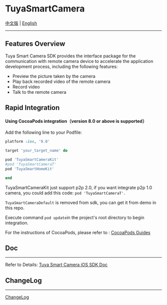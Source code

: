# TuyaSmartCamera

[中文版](./README-zh.md) | [English](./README.md)

---

## Features Overview

Tuya Smart Camera SDK provides the interface package for the communication with remote camera device to accelerate the application development process, including the following features:

* Preview the picture taken by the camera
* Play back recorded video of the remote camera
* Record video
* Talk to the remote camera

## Rapid Integration

#### Using CocoaPods integration（version 8.0 or above is supported）

Add the following line to your Podfile:

```ruby
platform :ios, '9.0'

target 'your_target_name' do

pod 'TuyaSmartCameraKit'
#pod 'TuyaSmartCameraT'
pod 'TuyaSmartHomeKit'

end
```

TuyaSmartCameraKit just support p2p 2.0,  if you want integrate p2p 1.0 camera, you could add this code: ```pod 'TuyaSmartCameraT'```.

```TuyaSmartCameraDefault``` is removed from sdk, you can get it from demo in this repo.

Execute command ```pod update```in the project's root directory to begin integration.

For the instructions of CocoaPods, please refer to : [CocoaPods Guides](https://guides.cocoapods.org/)

## Doc

---

Refer to Details: [Tuya Smart Camera iOS SDK Doc](https://tuyainc.github.io/tuyasmart_camera_ios_sdk_doc/en/)

## ChangeLog

---

[ChangeLog](https://tuyainc.github.io/tuyasmart_camera_ios_sdk_doc/en/resource/version_record.html)
